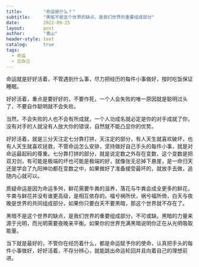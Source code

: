 ```yaml
---
title:        "命运是什么？"
subtitle:     "黑暗不是这个世界的缺点，是我们世界的重要组成部分"
date:         2022-09-25
layout:       post
author:       "青山"
header-style: text
catalog:      true
tags:
  - 命运
  - 见自己
---
```


命运就是好好活着，不管遇到什么事，尽力把经历的每件小事做好，按时吃饭保证睡眠。

好好活着，重点是要好好的，不要作死，一个人会失败的唯一原因就是聪明过头了，不要自作聪明就不会失败。

当然，不会失败的人也不会有所成就，一个人功成名就必定是你的对手成就了你，没有对手的人就没有人放大你的错误，自然就不能凸显你的优势。

好好活着，就是三分天注定七分靠打拼，天注定的部分，有人天生就喜欢破坏，也有人天生就喜欢拯救，不管命运怎么安排，坚持做好自己手头的每件小事，就是对命运最起码的尊重。七分靠打拼的部分，就是说定数之外存在变数，这个变数是把双刃剑，有可能是极端的坏也可能是极端的好，就像张无忌掉下悬崖，是一命归天还是学会了九阳神功都在变数之中，如果做好了准备接受最坏的，就放手去做，追随内心就可以。

质疑命运是因为命运多舛，鲜花需要牛粪的滋养，落花与牛粪会成全更多的鲜花，牛粪与鲜花并没有谁更高级，是相互依存的。福兮祸所伏，祸兮福所倚，白天与夜晚是世界的共同组成部分，如果你只要白天不要黑暗，那这个世界就不存在了。

黑暗不是这个世界的缺点，是我们世界的重要组成部分，不可或缺。黑暗的力量来源于光明，而光明需要夜晚来平衡。如果你的世界充满黑暗说明你正在从光明吸取能量。

当下就是最好的，不管你在经历着什么，都是命运赋予你的使命，认真把手头的每件小事做好，好好活着，不存分辨心，就能跳出命运轮回并且向着自己的理想前进。